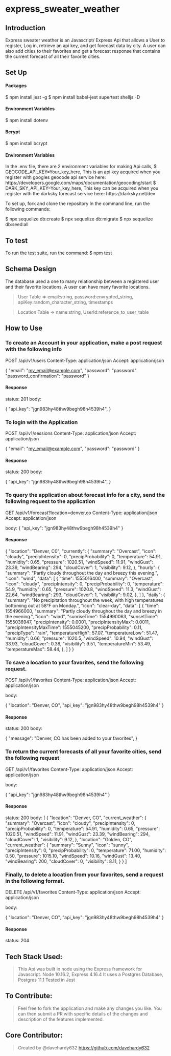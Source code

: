 # express_sweater_weather

<h2>Introduction</h2>

Express sweater weather is an Javascript/ Express Api that allows a User to register, Log in, retrieve an api key, and get forecast data by city. A user can also add cities to their favorites and get a forecast response that contains the current forecast of all their favorite cities.

<h2>Set Up</h2>

<h4>Packages</h4>


  $ npm install jest -g
  $ npm install babel-jest supertest shelljs -D


<h4>Environment Variables</h4>

  $ npm install dotenv

<h4>Bcrypt</h4>

  $ npm install bcrypt

<h4>Environment Variables</h4>
  
  <p>In the .env file, there are 2 environment variables for making Api calls,
  $ GEOCODE_API_KEY=Your_key_here, This is an api key acquired when you register with googles geocode api service here: https://developers.google.com/maps/documentation/geocoding/start
  $ DARK_SKY_API_KEY=Your_key_here, This key can be acquired when you register with the darksky forecast service here: https://darksky.net/dev
</p>

To set up, fork and clone the repository
In the command line, run the following commands:

  $ npx sequelize db:create
  $ npx sequelize db:migrate 
  $ npx sequelize db:seed:all
  
<h2>To test</h2>

To run the test suite, run the command:
  $ npm test

<h2>Schema Design</h2>

<p>The database used a one to many relationship between a registered user and their favorite locations. A user can have many favorite locations.</p>

> User Table => 
> email:string,
> password:envrypted_string, 
> apiKey:random_character_string, 
> timestamps

> Location Table => 
> name:string, 
> UserId:reference_to_user_table

<h2>How to Use</h2>

<h3>To create an Account in your application, make a post request with the following info</h3>

POST /api/v1/users
Content-Type: application/json
Accept: application/json

{
  "email": "my_email@example.com",
  "password": "password"
  "password_confirmation": "password"
}

<h4>Response</h4>

status: 201
body:

{
  "api_key": "jgn983hy48thw9begh98h4539h4",
}

<h3>To login with the Application</h3>

POST /api/v1/sessions
Content-Type: application/json
Accept: application/json

{
  "email": "my_email@example.com",
  "password": "password"
}

<h4>Response</h4>

status: 200
body:

{
  "api_key": "jgn983hy48thw9begh98h4539h4",
}

<h3>To query the application about forecast info for a city, send the following request to the application</h3>

GET /api/v1/forecast?location=denver,co
Content-Type: application/json
Accept: application/json

body:
{
  "api_key": "jgn983hy48thw9begh98h4539h4"
}

<h4>Response</h4>

{
  "location": "Denver, C0",
  "currently": {
      "summary": "Overcast",
      "icon": "cloudy",
      "precipIntensity": 0,
      "precipProbability": 0,
      "temperature": 54.91,
      "humidity": 0.65,
      "pressure": 1020.51,
      "windSpeed": 11.91,
      "windGust": 23.39,
      "windBearing": 294,
      "cloudCover": 1,
      "visibility": 9.12,
    },
  "hourly": {
    "summary": "Partly cloudy throughout the day and breezy this evening.",
    "icon": "wind",
    "data": [
      {
      "time": 1555016400,
      "summary": "Overcast",
      "icon": "cloudy",
      "precipIntensity": 0,
      "precipProbability": 0,
      "temperature": 54.9,
      "humidity": 0.65,
      "pressure": 1020.8,
      "windSpeed": 11.3,
      "windGust": 22.64,
      "windBearing": 293,
      "cloudCover": 1,
      "visibility": 9.02,
      },
    ]
  },
  "daily": {
    "summary": "No precipitation throughout the week, with high temperatures bottoming out at 58°F on Monday.",
    "icon": "clear-day",
    "data": [
      {
        "time": 1554966000,
        "summary": "Partly cloudy throughout the day and breezy in the evening.",
        "icon": "wind",
        "sunriseTime": 1554990063,
        "sunsetTime": 1555036947,
        "precipIntensity": 0.0001,
        "precipIntensityMax": 0.0011,
        "precipIntensityMaxTime": 1555045200,
        "precipProbability": 0.11,
        "precipType": "rain",
        "temperatureHigh": 57.07,
        "temperatureLow": 51.47,
        "humidity": 0.66,
        "pressure": 1020.5,
        "windSpeed": 10.94,
        "windGust": 33.93,
        "cloudCover": 0.38,
        "visibility": 9.51,
        "temperatureMin": 53.49,
        "temperatureMax": 58.44,
      },
    ]
  }
}

<h3>To save a location to your favorites, send the following request.</h3>

POST /api/v1/favorites
Content-Type: application/json
Accept: application/json

body:

{
  "location": "Denver, CO",
  "api_key": "jgn983hy48thw9begh98h4539h4"
}

<h4>Response</h4>

status: 200
body:

{
  "message": "Denver, CO has been added to your favorites",
}

<h3>To return the current forecasts of all your favorite cities, send the following request</h3>

GET /api/v1/favorites
Content-Type: application/json
Accept: application/json

body:

{
  "api_key": "jgn983hy48thw9begh98h4539h4"
}

<h4>Response</h4>

status: 200
body:
[
  {
    "location": "Denver, CO",
    "current_weather": {
      "summary": "Overcast",
      "icon": "cloudy",
      "precipIntensity": 0,
      "precipProbability": 0,
      "temperature": 54.91,
      "humidity": 0.65,
      "pressure": 1020.51,
      "windSpeed": 11.91,
      "windGust": 23.39,
      "windBearing": 294,
      "cloudCover": 1,
      "visibility": 9.12,
    },
    "location": "Golden, CO",
    "current_weather": {
      "summary": "Sunny",
      "icon": "sunny",
      "precipIntensity": 0,
      "precipProbability": 0,
      "temperature": 71.00,
      "humidity": 0.50,
      "pressure": 1015.10,
      "windSpeed": 10.16,
      "windGust": 13.40,
      "windBearing": 200,
      "cloudCover": 0,
      "visibility": 8.11,
    }
  }
]

<h3>Finally, to delete a location from your favorites, send a request in the following format.</h3>

DELETE /api/v1/favorites
Content-Type: application/json
Accept: application/json

body:

{
  "location": "Denver, CO",
  "api_key": "jgn983hy48thw9begh98h4539h4"
}

<h4>Response</h4>

status: 204

<h2>Tech Stack Used:</h2>

> This Api was built in node using the Express framework for Javascript. Node 10.16.2, Express 4.16.4
> It uses a Postgres Database, Postgres 11.1
> Tested in Jest

<h2>To Contribute:</h2>

> Feel free to fork the application and make any changes you like. You can then submit a PR with specific details of the changes and description of the features implemented.

<h2>Core Contributor:</h2>

> Created by @davehardy632 https://github.com/davehardy632


